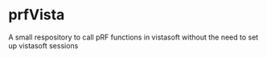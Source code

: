 # prfVista
A small respository to call pRF functions in vistasoft without the need to set up vistasoft sessions

